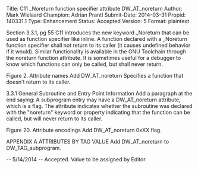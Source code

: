 Title:       C11 _Noreturn function specifier attribute DW_AT_noreturn
Author:      Mark Wielaard
Champion:    Adrian Prantl
Submit-Date: 2014-03-31
Propid:      140331.1
Type:        Enhancement
Status:      Accepted
Version:     5
Format:      plaintext

Section 3.3.1, pg 55
C11 introduces the new keyword _Noreturn that can be used as function specifier like 
inline. A function declared with a _Noreturn function specifier shall not return to 
its caller (it causes undefined behavior if it would). Similar functionality is available
in the GNU Toolchain through the noreturn function attribute. It is sometimes useful for 
a debugger to know which functions can only be called, but shall never return.

Figure 2. Attribute names
Add DW_AT_noreturn Specifies a function that doesn't return to its caller.

3.3.1 General Subroutine and Entry Point Information
Add a paragraph at the end saying:
A subprogram entry may have a DW_AT_noreturn attribute, which is a flag. The attribute 
indicates whether the subroutine was declared with the "noreturn" keyword or property 
indicating that the function can be called, but will never return to its caller.

Figure 20. Attribute encodings
Add DW_AT_noreturn 0xXX flag.

APPENDIX A ATTRIBUTES BY TAG VALUE
Add DW_AT_noreturn to DW_TAG_subprogram.

--
5/14/2014 -- Accepted.  Value to be assigned by Editor.
